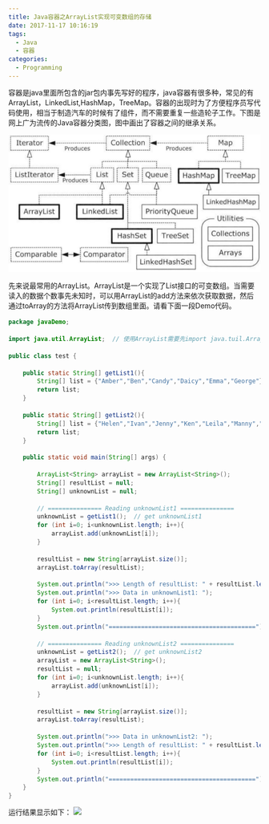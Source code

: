 ```yaml
---
title: Java容器之ArrayList实现可变数组的存储
date: 2017-11-17 10:16:19
tags:
  - Java
  - 容器
categories:
  - Programming
---
```

容器是java里面所包含的jar包内事先写好的程序，java容器有很多种，常见的有ArrayList，LinkedList,HashMap，TreeMap。容器的出现时为了方便程序员写代码使用，相当于制造汽车的时候有了组件，而不需要重复一些造轮子工作。<!--more-->下图是网上广为流传的Java容器分类图，图中画出了容器之间的继承关系。

![](arraylist/1.png)

先来说最常用的ArrayList。ArrayList是一个实现了List接口的可变数组。当需要读入的数据个数事先未知时，可以用ArrayList的add方法来依次获取数据，然后通过toArray的方法将ArrayList传到数组里面。请看下面一段Demo代码。

```java
package javaDemo;

import java.util.ArrayList;  // 使用ArrayList需要先import java.tuil.ArrayList

public class test {

    public static String[] getList1(){
        String[] list = {"Amber","Ben","Candy","Daicy","Emma","George"};
        return list;
    }

    public static String[] getList2(){
        String[] list = {"Helen","Ivan","Jenny","Ken","Leila","Manny","Nancy","Penny"};
        return list;
    }

    public static void main(String[] args) {

        ArrayList<String> arrayList = new ArrayList<String>();
        String[] resultList = null;
        String[] unknownList = null;

        // =============== Reading unknownList1 ===============
        unknownList = getList1();  // get unknownList1
        for (int i=0; i<unknownList.length; i++){
            arrayList.add(unknownList[i]);
        }

        resultList = new String[arrayList.size()];
        arrayList.toArray(resultList);

        System.out.println(">>> Length of resultList: " + resultList.length);
        System.out.println(">>> Data in unknownList1: ");
        for (int i=0; i<resultList.length; i++){
            System.out.println(resultList[i]);
        }
        System.out.println("=========================================");

        // =============== Reading unknownList2 ===============
        unknownList = getList2();  // get unknownList2
        arrayList = new ArrayList<String>();
        resultList = null;
        for (int i=0; i<unknownList.length; i++){
            arrayList.add(unknownList[i]);
        }

        resultList = new String[arrayList.size()];
        arrayList.toArray(resultList);

        System.out.println(">>> Data in unknownList2: ");
        System.out.println(">>> Length of resultList: " + resultList.length);
        for (int i=0; i<resultList.length; i++){
            System.out.println(resultList[i]);
        }
        System.out.println("=========================================");
    }
}

```

运行结果显示如下：
![](2.png)